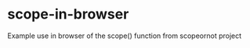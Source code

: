 scope-in-browser
================

Example use in browser of the scope() function from scopeornot project